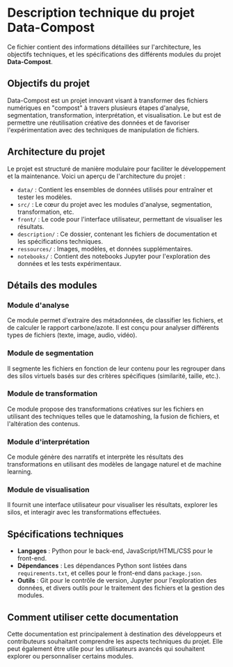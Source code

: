 # Description technique du projet Data-Compost

Ce fichier contient des informations détaillées sur l'architecture, les objectifs techniques, et les spécifications des différents modules du projet **Data-Compost**.

## Objectifs du projet

Data-Compost est un projet innovant visant à transformer des fichiers numériques en "compost" à travers plusieurs étapes d'analyse, segmentation, transformation, interprétation, et visualisation. Le but est de permettre une réutilisation créative des données et de favoriser l'expérimentation avec des techniques de manipulation de fichiers.

## Architecture du projet

Le projet est structuré de manière modulaire pour faciliter le développement et la maintenance. Voici un aperçu de l'architecture du projet :

- `data/` : Contient les ensembles de données utilisés pour entraîner et tester les modèles.
- `src/` : Le cœur du projet avec les modules d'analyse, segmentation, transformation, etc.
- `front/` : Le code pour l'interface utilisateur, permettant de visualiser les résultats.
- `description/` : Ce dossier, contenant les fichiers de documentation et les spécifications techniques.
- `ressources/` : Images, modèles, et données supplémentaires.
- `notebooks/` : Contient des notebooks Jupyter pour l'exploration des données et les tests expérimentaux.

## Détails des modules

### Module d'analyse

Ce module permet d'extraire des métadonnées, de classifier les fichiers, et de calculer le rapport carbone/azote. Il est conçu pour analyser différents types de fichiers (texte, image, audio, vidéo).

### Module de segmentation

Il segmente les fichiers en fonction de leur contenu pour les regrouper dans des silos virtuels basés sur des critères spécifiques (similarité, taille, etc.).

### Module de transformation

Ce module propose des transformations créatives sur les fichiers en utilisant des techniques telles que le datamoshing, la fusion de fichiers, et l'altération des contenus.

### Module d'interprétation

Ce module génère des narratifs et interprète les résultats des transformations en utilisant des modèles de langage naturel et de machine learning.

### Module de visualisation

Il fournit une interface utilisateur pour visualiser les résultats, explorer les silos, et interagir avec les transformations effectuées.

## Spécifications techniques

- **Langages** : Python pour le back-end, JavaScript/HTML/CSS pour le front-end.
- **Dépendances** : Les dépendances Python sont listées dans `requirements.txt`, et celles pour le front-end dans `package.json`.
- **Outils** : Git pour le contrôle de version, Jupyter pour l'exploration des données, et divers outils pour le traitement des fichiers et la gestion des modules.

## Comment utiliser cette documentation

Cette documentation est principalement à destination des développeurs et contributeurs souhaitant comprendre les aspects techniques du projet. Elle peut également être utile pour les utilisateurs avancés qui souhaitent explorer ou personnaliser certains modules.

